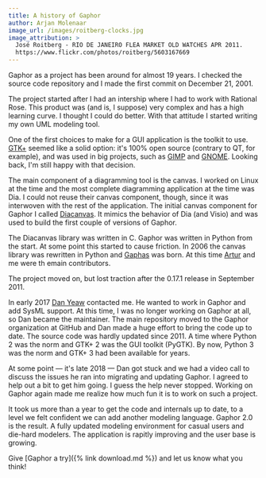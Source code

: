 ```yaml
---
title: A history of Gaphor
author: Arjan Molenaar
image_url: /images/roitberg-clocks.jpg
image_attribution: >
  José Roitberg - RIO DE JANEIRO FLEA MARKET OLD WATCHES APR 2011.
  https://www.flickr.com/photos/roitberg/5603167669
---
```


Gaphor as a project has been around for almost 19 years.
I checked the source code repository and I made the first commit on December 21, 2001.

The project started after I had an intership where I had to work with Rational Rose.
This product was (and is, I suppose) very complex and has a high learning curve.
I thought I could do better. With that attitude I started writing my own UML modeling tool.

<!--break-->

One of the first choices to make for a GUI application is the toolkit to use.
[GTK+](https://gtk.org) seemed like a solid option: it's 100% open source (contrary to QT, for example),
and was used in big projects, such as [GIMP](https://gimp.org) and [GNOME](https://gnome.org).
Looking back, I'm still happy with that decision.

The main component of a diagramming tool is the canvas. I worked on Linux at the time and
the most complete diagramming application at the time was Dia. I could not reuse their
canvas component, though, since it was interwoven with the rest of the application.
The initial canvas component for Gaphor I called [Diacanvas](http://diacanvas.sourceforge.net/).
It mimics the behavior of Dia (and Visio) and was used to build the first couple of versions of Gaphor.

The Diacanvas library was written in C. Gaphor was written in Python from the start.
At some point this started to cause friction. In 2006 the canvas library was rewritten in Python and [Gaphas](https://github.com/gaphor/gaphas) was born. At this time [Artur](https://github.com/wrobell) and me were th emain contributors.

The project moved on, but lost traction after the 0.17.1 release in September 2011.

In early 2017 [Dan Yeaw](https://github.com/danyeaw) contacted me. He wanted to work in Gaphor and add SysML support.
At this time, I was no longer working on Gaphor at all, so Dan became the maintainer.
The main repository moved to the Gaphor organization at GitHub and Dan made a huge effort to bring the code up to date.
The source code was hardly updated since 2011. A time where Python 2 was the norm and GTK+ 2 was the GUI toolkit (PyGTK).
By now, Python 3 was the norm and GTK+ 3 had been available for years.

At some point &mdash; it's late 2018 &mdash; Dan got stuck and we had a video call to discuss the issues he ran into migrating and updating Gaphor.
I agreed to help out a bit to get him going. I guess the help never stopped.
Working on Gaphor again made me realize how much fun it is to work on such a project.

It took us more than a year to get the code and internals up to date, to a level we felt confident we can add another modeling language.
Gaphor 2.0 is the result. A fully updated modeling environment for casual users and die-hard modelers.
The application is rapitly improving and the user base is growing.

Give [Gaphor a try]({% link download.md %}) and let us know what you think!
